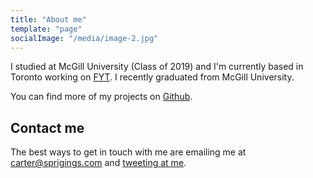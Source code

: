 ```yaml
---
title: "About me"
template: "page"
socialImage: "/media/image-2.jpg"
---
```


I studied at McGill University (Class of 2019) and I'm currently based in Toronto working on [FYT](https://www.iamfyt.com). I recently graduated from McGill University.

You can find more of my projects on [Github](https://github.com/LikeCarter). 

## Contact me

The best ways to get in touch with me are emailing me at [carter@sprigings.com](mailto:carter@sprigings.com) and [tweeting at me](https://twitter.com/cartersprigings).